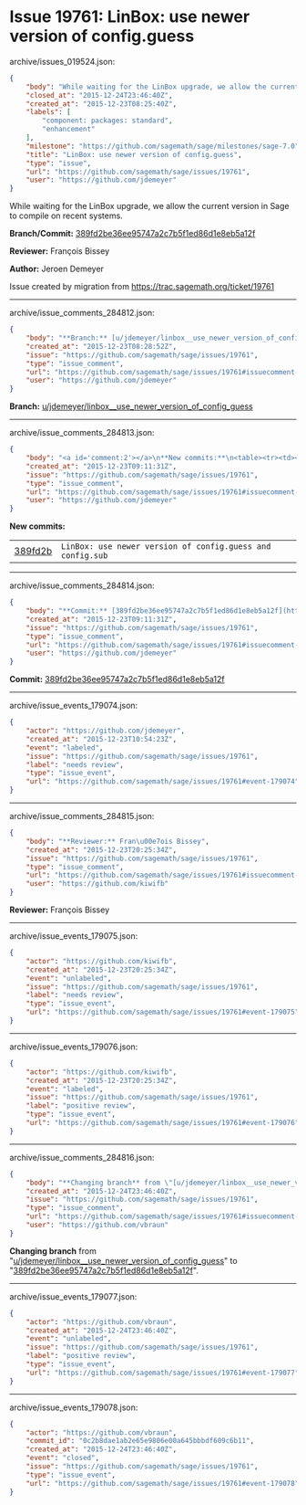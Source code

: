 # Issue 19761: LinBox: use newer version of config.guess

archive/issues_019524.json:
```json
{
    "body": "While waiting for the LinBox upgrade, we allow the current version in Sage to compile on recent systems.\n\n**Branch/Commit:** [389fd2be36ee95747a2c7b5f1ed86d1e8eb5a12f](https://github.com/sagemath/sagetrac-mirror/commit/389fd2be36ee95747a2c7b5f1ed86d1e8eb5a12f)\n\n**Reviewer:** Fran\u00e7ois Bissey\n\n**Author:** Jeroen Demeyer\n\nIssue created by migration from https://trac.sagemath.org/ticket/19761\n\n",
    "closed_at": "2015-12-24T23:46:40Z",
    "created_at": "2015-12-23T08:25:40Z",
    "labels": [
        "component: packages: standard",
        "enhancement"
    ],
    "milestone": "https://github.com/sagemath/sage/milestones/sage-7.0",
    "title": "LinBox: use newer version of config.guess",
    "type": "issue",
    "url": "https://github.com/sagemath/sage/issues/19761",
    "user": "https://github.com/jdemeyer"
}
```
While waiting for the LinBox upgrade, we allow the current version in Sage to compile on recent systems.

**Branch/Commit:** [389fd2be36ee95747a2c7b5f1ed86d1e8eb5a12f](https://github.com/sagemath/sagetrac-mirror/commit/389fd2be36ee95747a2c7b5f1ed86d1e8eb5a12f)

**Reviewer:** François Bissey

**Author:** Jeroen Demeyer

Issue created by migration from https://trac.sagemath.org/ticket/19761





---

archive/issue_comments_284812.json:
```json
{
    "body": "**Branch:** [u/jdemeyer/linbox__use_newer_version_of_config_guess](https://github.com/sagemath/sagetrac-mirror/tree/u/jdemeyer/linbox__use_newer_version_of_config_guess)",
    "created_at": "2015-12-23T08:28:52Z",
    "issue": "https://github.com/sagemath/sage/issues/19761",
    "type": "issue_comment",
    "url": "https://github.com/sagemath/sage/issues/19761#issuecomment-284812",
    "user": "https://github.com/jdemeyer"
}
```

**Branch:** [u/jdemeyer/linbox__use_newer_version_of_config_guess](https://github.com/sagemath/sagetrac-mirror/tree/u/jdemeyer/linbox__use_newer_version_of_config_guess)



---

archive/issue_comments_284813.json:
```json
{
    "body": "<a id='comment:2'></a>\n**New commits:**\n<table><tr><td><a href=\"https://github.com/sagemath/sagetrac-mirror/commit/389fd2be36ee95747a2c7b5f1ed86d1e8eb5a12f\">389fd2b</a></td><td><code>LinBox: use newer version of config.guess and config.sub</code></td></tr></table>\n",
    "created_at": "2015-12-23T09:11:31Z",
    "issue": "https://github.com/sagemath/sage/issues/19761",
    "type": "issue_comment",
    "url": "https://github.com/sagemath/sage/issues/19761#issuecomment-284813",
    "user": "https://github.com/jdemeyer"
}
```

<a id='comment:2'></a>
**New commits:**
<table><tr><td><a href="https://github.com/sagemath/sagetrac-mirror/commit/389fd2be36ee95747a2c7b5f1ed86d1e8eb5a12f">389fd2b</a></td><td><code>LinBox: use newer version of config.guess and config.sub</code></td></tr></table>




---

archive/issue_comments_284814.json:
```json
{
    "body": "**Commit:** [389fd2be36ee95747a2c7b5f1ed86d1e8eb5a12f](https://github.com/sagemath/sagetrac-mirror/commit/389fd2be36ee95747a2c7b5f1ed86d1e8eb5a12f)",
    "created_at": "2015-12-23T09:11:31Z",
    "issue": "https://github.com/sagemath/sage/issues/19761",
    "type": "issue_comment",
    "url": "https://github.com/sagemath/sage/issues/19761#issuecomment-284814",
    "user": "https://github.com/jdemeyer"
}
```

**Commit:** [389fd2be36ee95747a2c7b5f1ed86d1e8eb5a12f](https://github.com/sagemath/sagetrac-mirror/commit/389fd2be36ee95747a2c7b5f1ed86d1e8eb5a12f)



---

archive/issue_events_179074.json:
```json
{
    "actor": "https://github.com/jdemeyer",
    "created_at": "2015-12-23T10:54:23Z",
    "event": "labeled",
    "issue": "https://github.com/sagemath/sage/issues/19761",
    "label": "needs review",
    "type": "issue_event",
    "url": "https://github.com/sagemath/sage/issues/19761#event-179074"
}
```



---

archive/issue_comments_284815.json:
```json
{
    "body": "**Reviewer:** Fran\u00e7ois Bissey",
    "created_at": "2015-12-23T20:25:34Z",
    "issue": "https://github.com/sagemath/sage/issues/19761",
    "type": "issue_comment",
    "url": "https://github.com/sagemath/sage/issues/19761#issuecomment-284815",
    "user": "https://github.com/kiwifb"
}
```

**Reviewer:** François Bissey



---

archive/issue_events_179075.json:
```json
{
    "actor": "https://github.com/kiwifb",
    "created_at": "2015-12-23T20:25:34Z",
    "event": "unlabeled",
    "issue": "https://github.com/sagemath/sage/issues/19761",
    "label": "needs review",
    "type": "issue_event",
    "url": "https://github.com/sagemath/sage/issues/19761#event-179075"
}
```



---

archive/issue_events_179076.json:
```json
{
    "actor": "https://github.com/kiwifb",
    "created_at": "2015-12-23T20:25:34Z",
    "event": "labeled",
    "issue": "https://github.com/sagemath/sage/issues/19761",
    "label": "positive review",
    "type": "issue_event",
    "url": "https://github.com/sagemath/sage/issues/19761#event-179076"
}
```



---

archive/issue_comments_284816.json:
```json
{
    "body": "**Changing branch** from \"[u/jdemeyer/linbox__use_newer_version_of_config_guess](https://github.com/sagemath/sagetrac-mirror/tree/u/jdemeyer/linbox__use_newer_version_of_config_guess)\" to \"[389fd2be36ee95747a2c7b5f1ed86d1e8eb5a12f](https://github.com/sagemath/sagetrac-mirror/commit/389fd2be36ee95747a2c7b5f1ed86d1e8eb5a12f)\".",
    "created_at": "2015-12-24T23:46:40Z",
    "issue": "https://github.com/sagemath/sage/issues/19761",
    "type": "issue_comment",
    "url": "https://github.com/sagemath/sage/issues/19761#issuecomment-284816",
    "user": "https://github.com/vbraun"
}
```

**Changing branch** from "[u/jdemeyer/linbox__use_newer_version_of_config_guess](https://github.com/sagemath/sagetrac-mirror/tree/u/jdemeyer/linbox__use_newer_version_of_config_guess)" to "[389fd2be36ee95747a2c7b5f1ed86d1e8eb5a12f](https://github.com/sagemath/sagetrac-mirror/commit/389fd2be36ee95747a2c7b5f1ed86d1e8eb5a12f)".



---

archive/issue_events_179077.json:
```json
{
    "actor": "https://github.com/vbraun",
    "created_at": "2015-12-24T23:46:40Z",
    "event": "unlabeled",
    "issue": "https://github.com/sagemath/sage/issues/19761",
    "label": "positive review",
    "type": "issue_event",
    "url": "https://github.com/sagemath/sage/issues/19761#event-179077"
}
```



---

archive/issue_events_179078.json:
```json
{
    "actor": "https://github.com/vbraun",
    "commit_id": "0c2b8dae1ab2e65e9806e00a645bbbdf609c6b11",
    "created_at": "2015-12-24T23:46:40Z",
    "event": "closed",
    "issue": "https://github.com/sagemath/sage/issues/19761",
    "type": "issue_event",
    "url": "https://github.com/sagemath/sage/issues/19761#event-179078"
}
```
